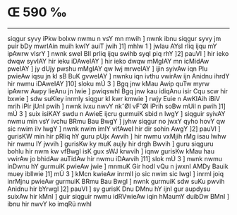 # Œ 590 ‰
---
siqgur syvy iPkw bolxw nwmu n vsY mn mwih ] nwnk ibnu siqgur syvy jm
puir bDy mwrIAin muih kwlY auiT jwih ]1] mhlw 1 ] jwlau AYsI rIiq
ijqu mY ipAwrw vIsrY ] nwnk sweI BlI prIiq ijqu swihb syqI piq rhY
]2] pauVI ] hir ieko dwqw syvIAY hir ieku iDAweIAY ] hir ieko dwqw
mMgIAY mn icMidAw pweIAY ] jy dUjy pwshu mMgIAY qw lwj mrweIAY ] ijin
syivAw iqn Plu pwieAw iqsu jn kI sB BuK gvweIAY ] nwnku iqn ivthu
vwirAw ijn Anidnu ihrdY hir nwmu iDAweIAY ]10] sloku mÚ 3 ] Bgq
jnw kMau Awip quTw myrw ipAwrw Awpy lieAnu jn lwie ] pwiqswhI Bgq
jnw kau idiqAnu isir Cqu scw hir bxwie ] sdw suKIey inrmly siqgur
kI kwr kmwie ] rwjy Euie n AwKIAih iBiV mrih iPir jUnI pwih ]
nwnk ivxu nwvY nkˆØI vFˆØI iPrih soBw mUil n pwih ]1] mÚ 3 ] suix
isiKAY swdu n AwieE ijcru gurmuiK sbid n lwgY ] siqguir syivAY nwmu
min vsY ivchu BRmu Bau BwgY ] jyhw siqgur no jwxY qyho hovY qw sic nwim
ilv lwgY ] nwnk nwim imlY vifAweI hir dir sohin AwgY ]2] pauVI ]
gurisKW min hir pRIiq hY guru pUjx Awvih ] hir nwmu vxMjih rMg isau
lwhw hir nwmu lY jwvih ] gurisKw ky muK aujly hir drgh Bwvih ] guru
siqguru bohlu hir nwm kw vfBwgI isK gux sWJ krwvih ] iqnw gurisKw
kMau hau vwirAw jo bhidAw auTidAw hir nwmu iDAwvih ]11] slok mÚ 3
] nwnk nwmu inDwnu hY gurmuiK pwieAw jwie ] mnmuK Gir hodI vQu n
jwxnI AMDy Bauik muey ibllwie ]1] mÚ 3 ] kMcn kwieAw inrmlI jo
sic nwim sic lwgI ] inrml joiq inrMjnu pwieAw gurmuiK BRmu Bau BwgI
] nwnk gurmuiK sdw suKu pwvih Anidnu hir bYrwgI ]2] pauVI ] sy
gurisK Dnu DMnu hY ijnI gur aupdysu suixAw hir kMnI ] guir siqguir nwmu
idRVwieAw iqin hMaumY duibDw BMnI ] ibnu hir nwvY ko imqRü nwhI
####
